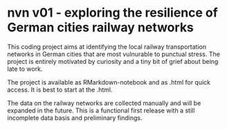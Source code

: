 # nvn v01 - exploring the resilience of German cities railway networks

This coding project aims at identifying the local railway transportation networks in German cities that are most vulnurable to punctual stress. The project is entirely motivated by curiosity and a tiny bit of grief about being late to work.

The project is available as RMarkdown-notebook and as .html for quick access. It is best to start at the .html.

The data on the railway networks are collected manually and will be expanded in the future. This is a functional first release with a still incomplete data basis and preliminary findings.
